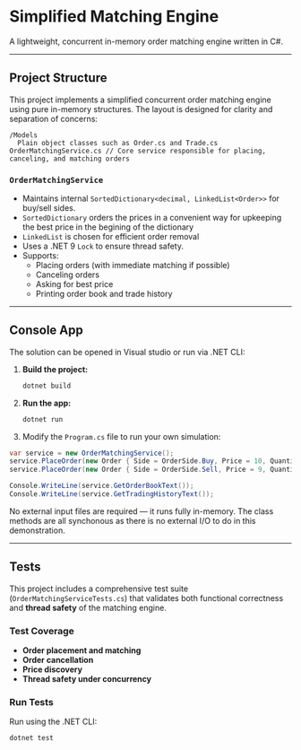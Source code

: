 # Simplified Matching Engine

A lightweight, concurrent in-memory order matching engine written in C#.

---

## Project Structure

This project implements a simplified concurrent order matching engine using pure in-memory structures. The layout is designed for clarity and separation of concerns:

```
/Models
  Plain object classes such as Order.cs and Trade.cs
OrderMatchingService.cs // Core service responsible for placing, canceling, and matching orders
```

### `OrderMatchingService`
- Maintains internal `SortedDictionary<decimal, LinkedList<Order>>` for buy/sell sides.
- `SortedDictionary` orders the prices in a convenient way for upkeeping the best price in the begining of the dictionary
- `LinkedList` is chosen for efficient order removal
- Uses a .NET 9 `Lock` to ensure thread safety.
- Supports:
  - Placing orders (with immediate matching if possible)
  - Canceling orders
  - Asking for best price
  - Printing order book and trade history

---

## Console App

The solution can be opened in Visual studio or run via .NET CLI:

1. **Build the project:**
   ```bash
   dotnet build
   ```

2. **Run the app:**
   ```bash
   dotnet run
   ```

3. Modify the `Program.cs` file to run your own simulation:

```csharp
var service = new OrderMatchingService();
service.PlaceOrder(new Order { Side = OrderSide.Buy, Price = 10, Quantity = 5 });
service.PlaceOrder(new Order { Side = OrderSide.Sell, Price = 9, Quantity = 5 });

Console.WriteLine(service.GetOrderBookText());
Console.WriteLine(service.GetTradingHistoryText());
```

No external input files are required — it runs fully in-memory. The class methods are all synchonous as there is no external I/O to do in this demonstration.

---

## Tests

This project includes a comprehensive test suite (`OrderMatchingServiceTests.cs`) that validates both functional correctness and **thread safety** of the matching engine.

### Test Coverage

- **Order placement and matching**
- **Order cancellation**
- **Price discovery**
- **Thread safety under concurrency**

### Run Tests

Run using the .NET CLI:

```bash
dotnet test
```